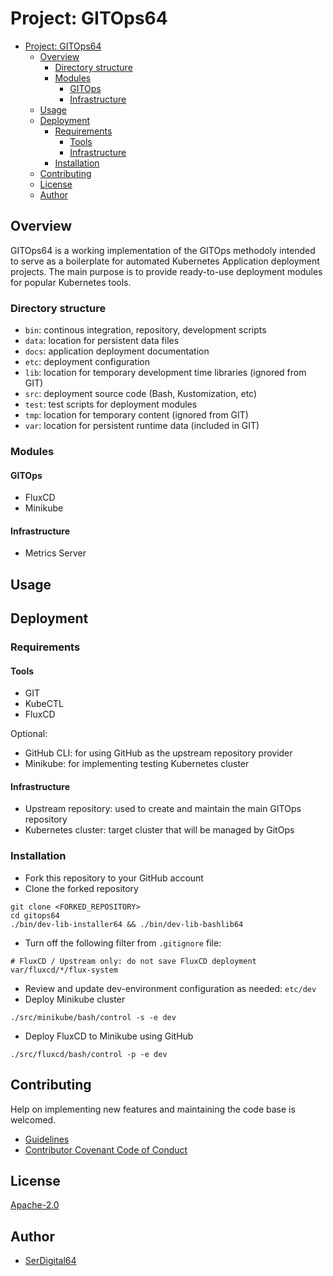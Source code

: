 # Project: GITOps64

- [Project: GITOps64](#project-gitops64)
  - [Overview](#overview)
    - [Directory structure](#directory-structure)
    - [Modules](#modules)
      - [GITOps](#gitops)
      - [Infrastructure](#infrastructure)
  - [Usage](#usage)
  - [Deployment](#deployment)
    - [Requirements](#requirements)
      - [Tools](#tools)
      - [Infrastructure](#infrastructure-1)
    - [Installation](#installation)
  - [Contributing](#contributing)
  - [License](#license)
  - [Author](#author)

## Overview

GITOps64 is a working implementation of the GITOps methodoly intended to serve as a boilerplate for automated Kubernetes Application deployment projects.
The main purpose is to provide ready-to-use deployment modules for popular Kubernetes tools.

### Directory structure

- `bin`: continous integration, repository, development scripts
- `data`: location for persistent data files
- `docs`: application deployment documentation
- `etc`: deployment configuration
- `lib`: location for temporary development time libraries (ignored from GIT)
- `src`: deployment source code (Bash, Kustomization, etc)
- `test`: test scripts for deployment modules
- `tmp`: location for temporary content (ignored from GIT)
- `var`: location for persistent runtime data (included in GIT)

### Modules

#### GITOps

- FluxCD
- Minikube

#### Infrastructure

- Metrics Server

## Usage

## Deployment

### Requirements

#### Tools

- GIT
- KubeCTL
- FluxCD

Optional:

- GitHub CLI: for using GitHub as the upstream repository provider
- Minikube: for implementing testing Kubernetes cluster

#### Infrastructure

- Upstream repository: used to create and maintain the main GITOps repository
- Kubernetes cluster: target cluster that will be managed by GitOps

### Installation

- Fork this repository to your GitHub account
- Clone the forked repository

```shell
git clone <FORKED_REPOSITORY>
cd gitops64
./bin/dev-lib-installer64 && ./bin/dev-lib-bashlib64
```

- Turn off the following filter from `.gitignore` file:

```shell
# FluxCD / Upstream only: do not save FluxCD deployment
var/fluxcd/*/flux-system
```

- Review and update dev-environment configuration as needed: `etc/dev`
- Deploy Minikube cluster

```shell
./src/minikube/bash/control -s -e dev
```

- Deploy FluxCD to Minikube using GitHub

```shell
./src/fluxcd/bash/control -p -e dev
```

## Contributing

Help on implementing new features and maintaining the code base is welcomed.

- [Guidelines](CONTRIBUTING.md)
- [Contributor Covenant Code of Conduct](CODE_OF_CONDUCT.md)

## License

[Apache-2.0](https://www.apache.org/licenses/LICENSE-2.0.txt)

## Author

- [SerDigital64](https://github.com/serdigital64)
